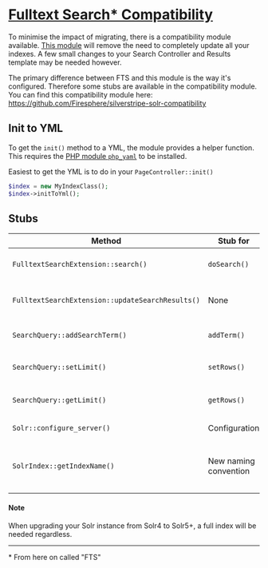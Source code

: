 # [Fulltext Search\* Compatibility](https://github.com/Firesphere/silverstripe-solr-compatibility)

To minimise the impact of migrating, there is a compatibility module available.
[This module](https://github.com/Firesphere/silverstripe-solr-compatibility) will remove the need to completely update all your indexes.
A few small changes to your Search Controller and Results template may be needed however.

The primary difference between FTS and this module is the way it's configured. Therefore some stubs are available in the compatibility module.
You can find this compatibility module here: https://github.com/Firesphere/silverstripe-solr-compatibility

## Init to YML

To get the `init()` method to a YML, the module provides a helper function. This requires the [PHP module `php_yaml`](https://www.php.net/manual/en/book.yaml.php) to be installed.

Easiest to get the YML is to do in your `PageController::init()`

```php
$index = new MyIndexClass();
$index->initToYml();
```

## Stubs

| Method | Stub for | Calls | Purpose |
|-|-|-|-|
| `FulltextSearchExtension::search()` | `doSearch()` | `BaseIndex::doSearch()` | Prevent errors from calling the old method |
| `FulltextSearchExtension::updateSearchResults()` | None | None | Return an `ArrayData::class` instead of a `SearchResult::class` |
| `SearchQuery::addSearchTerm()` | `addTerm()` | `BaseQuery::addTerm()` | Stub for old `addSearchTerm` method |
| `SearchQuery::setLimit()` | `setRows()` | `BaseQuery::setRows()` | Help prevent errors moving from `Limit` to `Rows` | 
| `SearchQuery::getLimit()` | `getRows()` | `BaseQuery::setRows()` | Help prevent errors moving from `Limit` to `Rows` |
| `Solr::configure_server()` | Configuration | None | Old way of configuring support |
| `SolrIndex::getIndexName()` | New naming convention | None | Prevent errors moving from the old automated naming to the required naming |

#### Note

When upgrading your Solr instance from Solr4 to Solr5+, a full index will be needed regardless.

----------

\* From here on called "FTS"
